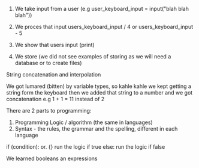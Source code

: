 1. We take input from a user (e.g user_keyboard_input = input("blah blah blah"))
2. We proces that input users_keyboard_input / 4 or users_keyboard_input - 5
3. We show that users input (print)

4. We store (we did not see examples of storing as we will need a database or to create files)


String concatenation and interpolation

We got lumared (bitten) by variable types, so kahle kahle we kept getting a string form the keyboard
then we added that string to a number and we got concatenation e.g 1 + 1 = 11 instead of 2


There are 2 parts to programming:
1. Programming Logic / algorithm (the same in languages)
2. Syntax - the rules, the grammar and the spelling, different in each language


if (condition): or. {}
run the logic if true
else:
run the logic if false

We learned booleans an expressions




